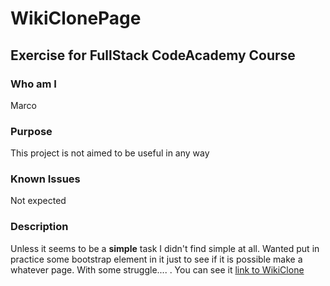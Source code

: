 # WikiClonePage
## Exercise for FullStack CodeAcademy Course
### Who am I
Marco
### Purpose
This project is not aimed to be useful in any way
### Known Issues
Not expected
### Description
Unless it seems to be a **simple** task I didn't find simple at all. Wanted put in practice some bootstrap element in it just to see if it is possible make a whatever page. With some struggle.... . You can see it  [link to WikiClone](https://paolocromerazz.github.io/WikiClonePage)